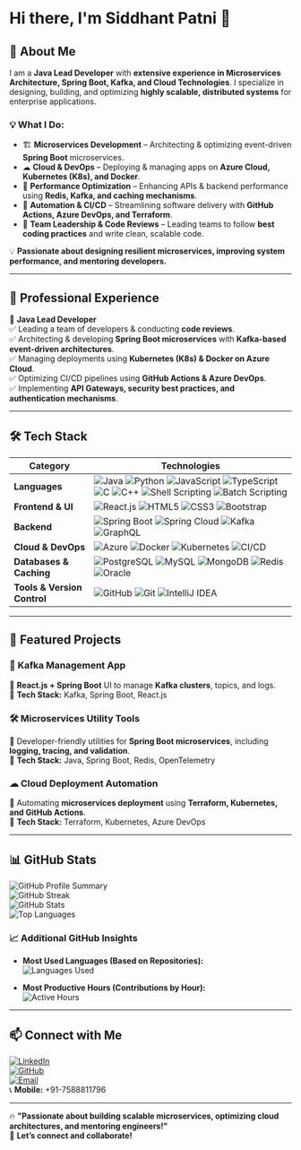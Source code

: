# Hi there, I'm Siddhant Patni 👋  

## 🚀 About Me  

I am a **Java Lead Developer** with **extensive experience in Microservices Architecture, Spring Boot, Kafka, and Cloud Technologies**. I specialize in designing, building, and optimizing **highly scalable, distributed systems** for enterprise applications.  

### 💡 What I Do:  
- 🏗 **Microservices Development** – Architecting & optimizing event-driven **Spring Boot** microservices.  
- ☁ **Cloud & DevOps** – Deploying & managing apps on **Azure Cloud, Kubernetes (K8s), and Docker**.  
- 🚀 **Performance Optimization** – Enhancing APIs & backend performance using **Redis, Kafka, and caching mechanisms**.  
- 🔧 **Automation & CI/CD** – Streamlining software delivery with **GitHub Actions, Azure DevOps, and Terraform**.  
- 🎯 **Team Leadership & Code Reviews** – Leading teams to follow **best coding practices** and write clean, scalable code.  

💡 **Passionate about designing resilient microservices, improving system performance, and mentoring developers.**  

---

## 💼 Professional Experience  

🔹 **Java Lead Developer**  
✅ Leading a team of developers & conducting **code reviews**.  
✅ Architecting & developing **Spring Boot microservices** with **Kafka-based event-driven architectures**.  
✅ Managing deployments using **Kubernetes (K8s) & Docker on Azure Cloud**.  
✅ Optimizing CI/CD pipelines using **GitHub Actions & Azure DevOps**.  
✅ Implementing **API Gateways, security best practices, and authentication mechanisms**.  

---

## 🛠️ Tech Stack  

| **Category**             | **Technologies** |
|-------------------------|-----------------|
| **Languages**          | ![Java](https://img.shields.io/badge/Java-ED8B00?style=flat-square&logo=java&logoColor=white) ![Python](https://img.shields.io/badge/Python-3776AB?style=flat-square&logo=python&logoColor=white) ![JavaScript](https://img.shields.io/badge/JavaScript-F7DF1E?style=flat-square&logo=javascript&logoColor=black) ![TypeScript](https://img.shields.io/badge/TypeScript-007ACC?style=flat-square&logo=typescript&logoColor=white) ![C](https://img.shields.io/badge/C-00599C?style=flat-square&logo=c&logoColor=white) ![C++](https://img.shields.io/badge/C++-00599C?style=flat-square&logo=c%2B%2B&logoColor=white) ![Shell Scripting](https://img.shields.io/badge/Shell_Scripting-4EAA25?style=flat-square&logo=gnu-bash&logoColor=white) ![Batch Scripting](https://img.shields.io/badge/Batch_Scripting-4D4D4D?style=flat-square&logo=windows-terminal&logoColor=white) |
| **Frontend & UI**      | ![React.js](https://img.shields.io/badge/React-20232A?style=flat-square&logo=react&logoColor=61DAFB) ![HTML5](https://img.shields.io/badge/HTML5-E34F26?style=flat-square&logo=html5&logoColor=white) ![CSS3](https://img.shields.io/badge/CSS3-1572B6?style=flat-square&logo=css3&logoColor=white) ![Bootstrap](https://img.shields.io/badge/Bootstrap-7952B3?style=flat-square&logo=bootstrap&logoColor=white) |
| **Backend**            | ![Spring Boot](https://img.shields.io/badge/Spring%20Boot-6DB33F?style=flat-square&logo=spring&logoColor=white) ![Spring Cloud](https://img.shields.io/badge/Spring%20Cloud-6DB33F?style=flat-square&logo=spring&logoColor=white) ![Kafka](https://img.shields.io/badge/Apache%20Kafka-231F20?style=flat-square&logo=apache-kafka&logoColor=white) ![GraphQL](https://img.shields.io/badge/GraphQL-E10098?style=flat-square&logo=graphql&logoColor=white) |
| **Cloud & DevOps**     | ![Azure](https://img.shields.io/badge/Azure-0078D4?style=flat-square&logo=microsoft-azure&logoColor=white) ![Docker](https://img.shields.io/badge/Docker-2496ED?style=flat-square&logo=docker&logoColor=white) ![Kubernetes](https://img.shields.io/badge/Kubernetes-326CE5?style=flat-square&logo=kubernetes&logoColor=white) ![CI/CD](https://img.shields.io/badge/CI/CD-4285F4?style=flat-square&logo=github-actions&logoColor=white) |
| **Databases & Caching** | ![PostgreSQL](https://img.shields.io/badge/PostgreSQL-336791?style=flat-square&logo=postgresql&logoColor=white) ![MySQL](https://img.shields.io/badge/MySQL-4479A1?style=flat-square&logo=mysql&logoColor=white) ![MongoDB](https://img.shields.io/badge/MongoDB-47A248?style=flat-square&logo=mongodb&logoColor=white) ![Redis](https://img.shields.io/badge/Redis-DC382D?style=flat-square&logo=redis&logoColor=white) ![Oracle](https://img.shields.io/badge/Oracle-F80000?style=flat-square&logo=oracle&logoColor=white) |
| **Tools & Version Control** | ![GitHub](https://img.shields.io/badge/GitHub-181717?style=flat-square&logo=github&logoColor=white) ![Git](https://img.shields.io/badge/Git-F05032?style=flat-square&logo=git&logoColor=white) ![IntelliJ IDEA](https://img.shields.io/badge/IntelliJ%20IDEA-000000?style=flat-square&logo=intellij-idea&logoColor=white) |

---

## 📌 Featured Projects  

### 🚀 **Kafka Management App**  
🔹 **React.js + Spring Boot** UI to manage **Kafka clusters**, topics, and logs.  
🔹 **Tech Stack:** Kafka, Spring Boot, React.js

### 🛠 **Microservices Utility Tools**  
🔹 Developer-friendly utilities for **Spring Boot microservices**, including **logging, tracing, and validation**.  
🔹 **Tech Stack:** Java, Spring Boot, Redis, OpenTelemetry  

### ☁ **Cloud Deployment Automation**  
🔹 Automating **microservices deployment** using **Terraform, Kubernetes, and GitHub Actions**.  
🔹 **Tech Stack:** Terraform, Kubernetes, Azure DevOps  

---

## 📊 GitHub Stats  

![GitHub Profile Summary](https://github-profile-summary-cards.vercel.app/api/cards/profile-details?username=siddhantpatni0407&theme=dark)  
![GitHub Streak](https://github-readme-streak-stats.herokuapp.com/?user=siddhantpatni0407&theme=dark)  
![GitHub Stats](https://github-readme-stats.vercel.app/api?username=siddhantpatni0407&show_icons=true&theme=dark)  
![Top Languages](https://github-readme-stats.vercel.app/api/top-langs/?username=siddhantpatni0407&layout=compact&theme=dark)  

### 📈 Additional GitHub Insights  

- **Most Used Languages (Based on Repositories):**  
  ![Languages Used](https://github-profile-summary-cards.vercel.app/api/cards/repos-per-language?username=siddhantpatni0407&theme=dark)  

- **Most Productive Hours (Contributions by Hour):**  
  ![Active Hours](https://github-profile-summary-cards.vercel.app/api/cards/productive-time?username=siddhantpatni0407&theme=dark)  

---

## 📫 Connect with Me  

[![LinkedIn](https://img.shields.io/badge/LinkedIn-0A66C2?style=flat-square&logo=linkedin&logoColor=white)](https://linkedin.com/in/siddhantpatni0407)  
[![GitHub](https://img.shields.io/badge/GitHub-181717?style=flat-square&logo=github&logoColor=white)](https://github.com/siddhantpatni0407)  
[![Email](https://img.shields.io/badge/Email-D14836?style=flat-square&logo=gmail&logoColor=white)](mailto:siddhant4patni@gmail.com)  
📞 **Mobile:** +91-7588811796

---

🔥 **"Passionate about building scalable microservices, optimizing cloud architectures, and mentoring engineers!"**  
🚀 **Let’s connect and collaborate!**  
